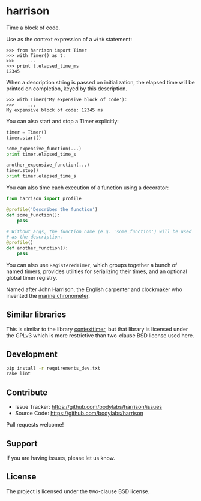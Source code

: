 harrison
========

Time a block of code.

Use as the context expression of a `with` statement:

```pyconsole
>>> from harrison import Timer
>>> with Timer() as t:
>>>     ...
>>> print t.elapsed_time_ms
12345
```

When a description string is passed on initialization, the elapsed time will
be printed on completion, keyed by this description.

```pyconsole
>>> with Timer('My expensive block of code'):
>>>     ...
My expensive block of code: 12345 ms
```

You can also start and stop a Timer explicitly:

```py
timer = Timer()
timer.start()

some_expensive_function(...)
print timer.elapsed_time_s

another_expensive_function(...)
timer.stop()
print timer.elapsed_time_s
```

You can also time each execution of a function using a decorator:

```py
from harrison import profile

@profile('Describes the function')
def some_function():
    pass

# Without args, the function name (e.g. 'some_function') will be used
# as the description.
@profile()
def another_function():
    pass
```

You can also use `RegisteredTimer`, which groups together a bunch of named
timers, provides utilities for serializing their times, and an optional global
timer registry.

Named after John Harrison, the English carpenter and clockmaker who
invented the [marine chronometer][].

[John Harrison]: https://en.wikipedia.org/wiki/John_Harrison
[marine chronometer]: https://en.wikipedia.org/wiki/Marine_chronometer


Similar libraries
-----------------

This is similar to the library [contexttimer][], but that library is licensed
under the GPLv3 which is more restrictive than two-clause BSD license used
here.

[contexttimer]: https://github.com/brouberol/contexttimer


Development
-----------

```sh
pip install -r requirements_dev.txt
rake lint
```


Contribute
----------

- Issue Tracker: https://github.com/bodylabs/harrison/issues
- Source Code: https://github.com/bodylabs/harrison

Pull requests welcome!


Support
-------

If you are having issues, please let us know.


License
-------

The project is licensed under the two-clause BSD license.
